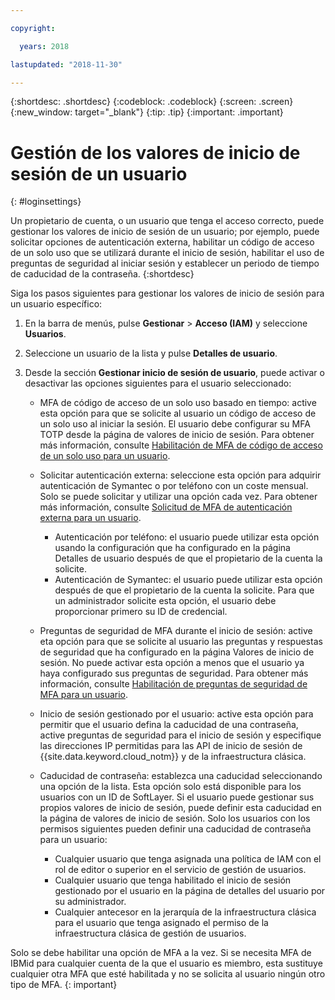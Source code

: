 ```yaml
---

copyright:

  years: 2018

lastupdated: "2018-11-30"

---
```


{:shortdesc: .shortdesc}
{:codeblock: .codeblock}
{:screen: .screen}
{:new_window: target="_blank"}
{:tip: .tip}
{:important: .important}

# Gestión de los valores de inicio de sesión de un usuario
{: #loginsettings}

Un propietario de cuenta, o un usuario que tenga el acceso correcto, puede gestionar los valores de inicio de sesión de un usuario; por ejemplo, puede solicitar opciones de autenticación externa, habilitar un código de acceso de un solo uso que se utilizará durante el inicio de sesión, habilitar el uso de preguntas de seguridad al iniciar sesión y establecer un periodo de tiempo de caducidad de la contraseña.
{:shortdesc}

Siga los pasos siguientes para gestionar los valores de inicio de sesión para un usuario específico:

1. En la barra de menús, pulse **Gestionar** &gt; **Acceso (IAM)** y seleccione **Usuarios**.
2. Seleccione un usuario de la lista y pulse **Detalles de usuario**.
3. Desde la sección **Gestionar inicio de sesión de usuario**, puede activar o desactivar las opciones siguientes para el usuario seleccionado:

    * MFA de código de acceso de un solo uso basado en tiempo: active esta opción para que se solicite al usuario un código de acceso de un solo uso al iniciar la sesión. El usuario debe configurar su MFA TOTP desde la página de valores de inicio de sesión. Para obtener más información, consulte [Habilitación de MFA de código de acceso de un solo uso para un usuario](/docs/iam/totp.html#totp).

    * Solicitar autenticación externa: seleccione esta opción para adquirir autenticación de Symantec o por teléfono con un coste mensual. Solo se puede solicitar y utilizar una opción cada vez. Para obtener más información, consulte [Solicitud de MFA de autenticación externa para un usuario](/docs/iam/external_mfa.html#external).

        * Autenticación por teléfono: el usuario puede utilizar esta opción usando la configuración que ha configurado en la página Detalles de usuario después de que el propietario de la cuenta la solicite.
        * Autenticación de Symantec: el usuario puede utilizar esta opción después de que el propietario de la cuenta la solicite. Para que un administrador solicite esta opción, el usuario debe proporcionar primero su ID de credencial.

    * Preguntas de seguridad de MFA durante el inicio de sesión: active eta opción para que se solicite al usuario las preguntas y respuestas de seguridad que ha configurado en la página Valores de inicio de sesión. No puede activar esta opción a menos que el usuario ya haya configurado sus preguntas de seguridad. Para obtener más información, consulte [Habilitación de preguntas de seguridad de MFA para un usuario](/docs/iam/securityquestions.html#questions).

    * Inicio de sesión gestionado por el usuario: active esta opción para permitir que el usuario defina la caducidad de una contraseña, active preguntas de seguridad para el inicio de sesión y especifique las direcciones IP permitidas para las API de inicio de sesión de {{site.data.keyword.cloud_notm}} y de la infraestructura clásica.

    * Caducidad de contraseña: establezca una caducidad seleccionando una opción de la lista. Esta opción solo está disponible para los usuarios con un ID de SoftLayer. Si el usuario puede gestionar sus propios valores de inicio de sesión, puede definir esta caducidad en la página de valores de inicio de sesión. Solo los usuarios con los permisos siguientes pueden definir una caducidad de contraseña para un usuario:

        * Cualquier usuario que tenga asignada una política de IAM con el rol de editor o superior en el servicio de gestión de usuarios.
        * Cualquier usuario que tenga habilitado el inicio de sesión gestionado por el usuario en la página de detalles del usuario por su administrador.
        * Cualquier antecesor en la jerarquía de la infraestructura clásica para el usuario que tenga asignado el permiso de la infraestructura clásica de gestión de usuarios.

Solo se debe habilitar una opción de MFA a la vez. Si se necesita MFA de IBMid para cualquier cuenta de la que el usuario es miembro, esta sustituye cualquier otra MFA que esté habilitada y no se solicita al usuario ningún otro tipo de MFA.
{: important}
